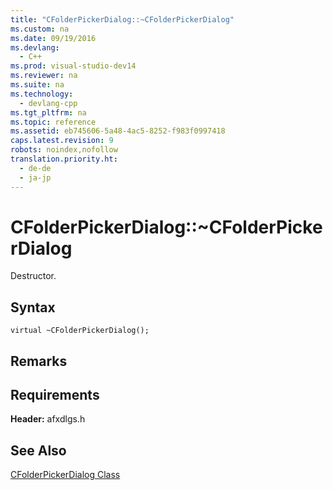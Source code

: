 ```yaml
---
title: "CFolderPickerDialog::~CFolderPickerDialog"
ms.custom: na
ms.date: 09/19/2016
ms.devlang: 
  - C++
ms.prod: visual-studio-dev14
ms.reviewer: na
ms.suite: na
ms.technology: 
  - devlang-cpp
ms.tgt_pltfrm: na
ms.topic: reference
ms.assetid: eb745606-5a48-4ac5-8252-f983f0997418
caps.latest.revision: 9
robots: noindex,nofollow
translation.priority.ht: 
  - de-de
  - ja-jp
---
```

# CFolderPickerDialog::~CFolderPickerDialog
Destructor.  
  
## Syntax  
  
```  
virtual ~CFolderPickerDialog();  
```  
  
## Remarks  
  
## Requirements  
 **Header:** afxdlgs.h  
  
## See Also  
 [CFolderPickerDialog Class](../vs140/CFolderPickerDialog-Class.md)